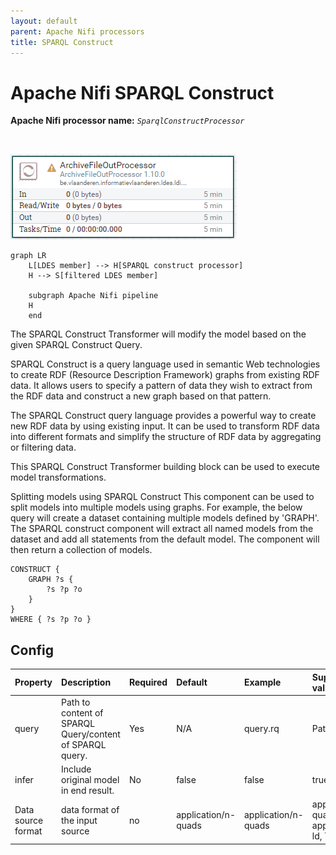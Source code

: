 ```yaml
---
layout: default
parent: Apache Nifi processors
title: SPARQL Construct
---
```


# Apache Nifi SPARQL Construct

<b>Apache Nifi processor name:</b> <i>```SparqlConstructProcessor```</i>

<br>

![Alt text](image-2.png)

```mermaid
graph LR
    L[LDES member] --> H[SPARQL construct processor]
    H --> S[filtered LDES member]

    subgraph Apache Nifi pipeline
    H
    end
```

The SPARQL Construct Transformer will modify the model based on the given SPARQL Construct Query.

SPARQL Construct is a query language used in semantic Web technologies to create RDF (Resource Description Framework) graphs from existing RDF data. It allows users to specify a pattern of data they wish to extract from the RDF data and construct a new graph based on that pattern.

The SPARQL Construct query language provides a powerful way to create new RDF data by using existing input. It can be used to transform RDF data into different formats and simplify the structure of RDF data by aggregating or filtering data.

This SPARQL Construct Transformer building block can be used to execute model transformations.

Splitting models using SPARQL Construct
This component can be used to split models into multiple models using graphs. For example, the below query will create a dataset containing multiple models defined by 'GRAPH'. The SPARQL construct component will extract all named models from the dataset and add all statements from the default model. The component will then return a collection of models.

```
CONSTRUCT {
    GRAPH ?s {
        ?s ?p ?o
    }
}
WHERE { ?s ?p ?o }
```

## Config

| Property | Description                                              | Required | Default | Example  | Supported values |
| :------- | :------------------------------------------------------- | :------- | :------ | :------- | :--------------- |
| query    | Path to content of SPARQL Query/content of SPARQL query. | Yes      | N/A     | query.rq | Path/String      |
| infer    | Include original model in end result.                    | No       | false   | false    | true or false    |
| Data source format| data format of  the input source | no | application/n-quads | application/n-quads | application/n-quads, application/json-ld, TRIPPLE |